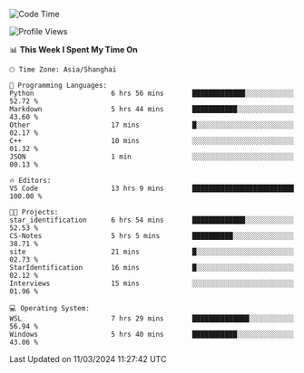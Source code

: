 <!--START_SECTION:waka-->
![Code Time](http://img.shields.io/badge/Code%20Time-1%2C533%20hrs%2049%20mins-blue)

![Profile Views](http://img.shields.io/badge/Profile%20Views-0-blue)

📊 **This Week I Spent My Time On** 

```text
🕑︎ Time Zone: Asia/Shanghai

💬 Programming Languages: 
Python                   6 hrs 56 mins       █████████████░░░░░░░░░░░░   52.72 % 
Markdown                 5 hrs 44 mins       ███████████░░░░░░░░░░░░░░   43.60 % 
Other                    17 mins             █░░░░░░░░░░░░░░░░░░░░░░░░   02.17 % 
C++                      10 mins             ░░░░░░░░░░░░░░░░░░░░░░░░░   01.32 % 
JSON                     1 min               ░░░░░░░░░░░░░░░░░░░░░░░░░   00.13 % 

🔥 Editors: 
VS Code                  13 hrs 9 mins       █████████████████████████   100.00 % 

🐱‍💻 Projects: 
star_identification      6 hrs 54 mins       █████████████░░░░░░░░░░░░   52.53 % 
CS-Notes                 5 hrs 5 mins        ██████████░░░░░░░░░░░░░░░   38.71 % 
site                     21 mins             █░░░░░░░░░░░░░░░░░░░░░░░░   02.73 % 
StarIdentification       16 mins             █░░░░░░░░░░░░░░░░░░░░░░░░   02.12 % 
Interviews               15 mins             ░░░░░░░░░░░░░░░░░░░░░░░░░   01.96 % 

💻 Operating System: 
WSL                      7 hrs 29 mins       ██████████████░░░░░░░░░░░   56.94 % 
Windows                  5 hrs 40 mins       ███████████░░░░░░░░░░░░░░   43.06 % 
```


 Last Updated on 11/03/2024 11:27:42 UTC
<!--END_SECTION:waka-->